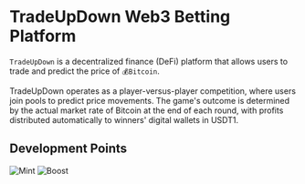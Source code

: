 # TradeUpDown Web3 Betting Platform

 `TradeUpDown` is a decentralized finance (DeFi) platform that allows users to trade and predict the price of `💰Bitcoin`.

 TradeUpDown operates as a player-versus-player competition, where users join pools to predict price movements. The game's outcome is determined by the actual market rate of Bitcoin at the end of each round, with profits distributed automatically to winners' digital wallets in USDT1.


## Development Points
![Mint](/assets/Mint.jpg)
![Boost](/assets/Boost.jpg)

